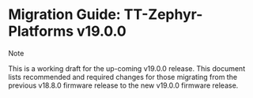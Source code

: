 # Migration Guide: TT-Zephyr-Platforms v19.0.0

> [!NOTE]
> This is a working draft for the up-coming v19.0.0 release.
This document lists recommended and required changes for those migrating from the previous v18.8.0 firmware release to the new v19.0.0 firmware release.

[comment]: <> (UL by area, indented as necessary)

